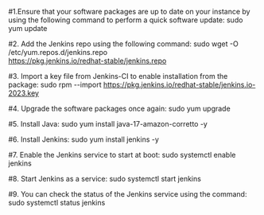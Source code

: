 #1.Ensure that your software packages are up to date on your instance by using the following command to perform a quick software update:
sudo yum update

#2. Add the Jenkins repo using the following command:
sudo wget -O /etc/yum.repos.d/jenkins.repo \
    https://pkg.jenkins.io/redhat-stable/jenkins.repo

#3. Import a key file from Jenkins-CI to enable installation from the package:
sudo rpm --import https://pkg.jenkins.io/redhat-stable/jenkins.io-2023.key

#4. Upgrade the software packages once again:
sudo yum upgrade

#5. Install Java:
sudo yum install java-17-amazon-corretto -y

#6. Install Jenkins:
sudo yum install jenkins -y

#7. Enable the Jenkins service to start at boot:
sudo systemctl enable jenkins

#8. Start Jenkins as a service:
sudo systemctl start jenkins

#9. You can check the status of the Jenkins service using the command:
sudo systemctl status jenkins
